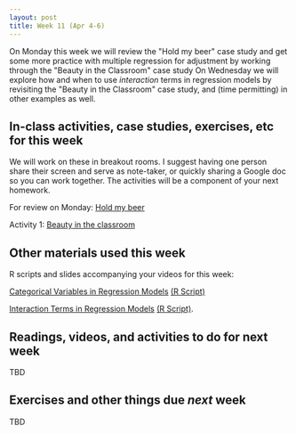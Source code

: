 ```yaml
---
layout: post
title: Week 11 (Apr 4-6)
---
```


On Monday this week we will review the "Hold my beer" case study and get some more practice with multiple regression for adjustment by working through the "Beauty in the Classroom" case study
On Wednesday we will explore how and when to use *interaction* terms in regression models by revisiting the "Beauty in the Classroom" case study, and (time permitting) in other examples as well.

##  In-class activities, case studies, exercises, etc for this week

We will work on these in breakout rooms. I suggest having one person share their screen and serve as note-taker, 
or quickly sharing a Google doc so you can work together. The activities will be a component of your next homework.

For review on Monday: [Hold my beer](../files/ex_beer)

Activity 1: [Beauty in the classroom](../files/beauty)

## Other materials used this week

R scripts and slides accompanying your videos for this week:

[Categorical Variables in Regression Models](../files/dummy_variables.pdf) [(R Script)](../files/dummy_variables.R)

[Interaction Terms in Regression Models](../files/interactions.pdf) [(R Script)](../files/interactions.R). 

## Readings, videos, and activities to do for next week

TBD

## Exercises and other things due *next* week

TBD
